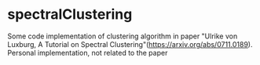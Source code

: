 # spectralClustering
Some code implementation of clustering algorithm in paper "Ulrike von Luxburg, A Tutorial on Spectral Clustering"(https://arxiv.org/abs/0711.0189).  
Personal implementation, not related to the paper

